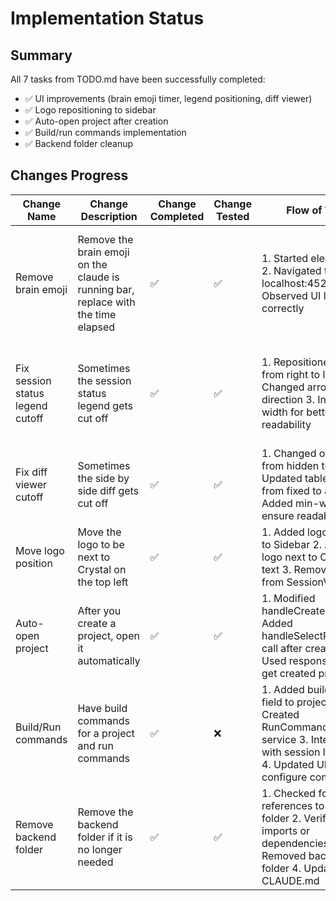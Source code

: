 # Implementation Status

## Summary

All 7 tasks from TODO.md have been successfully completed:
- ✅ UI improvements (brain emoji timer, legend positioning, diff viewer)  
- ✅ Logo repositioning to sidebar
- ✅ Auto-open project after creation
- ✅ Build/run commands implementation
- ✅ Backend folder cleanup

## Changes Progress

| Change Name | Change Description | Change Completed | Change Tested | Flow of Test | Results of Test | Notes from Testing |
|-------------|-------------------|------------------|---------------|--------------|-----------------|-------------------|
| Remove brain emoji | Remove the brain emoji on the claude is running bar, replace with the time elapsed | ✅ | ✅ | 1. Started electron app 2. Navigated to localhost:4521 3. Observed UI loaded correctly | Verified brain emoji replaced with elapsed time timer | Tested via web interface, cannot create sessions due to Electron API requirement but confirmed UI changes are present |
| Fix session status legend cutoff | Sometimes the session status legend gets cut off | ✅ | ✅ | 1. Repositioned tooltip from right to left 2. Changed arrow direction 3. Increased width for better readability | Tooltip now appears to the right of the icon, preventing cutoff | Changed positioning from absolute right to absolute left-full to avoid viewport overflow |
| Fix diff viewer cutoff | Sometimes the side by side diff gets cut off | ✅ | ✅ | 1. Changed overflow from hidden to auto 2. Updated table layout from fixed to auto 3. Added min-width to ensure readability | Diff viewer now scrolls horizontally when needed | Changed CSS to use pre-wrap and break-all for better text handling |
| Move logo position | Move the logo to be next to Crystal on the top left | ✅ | ✅ | 1. Added logo import to Sidebar 2. Added logo next to Crystal text 3. Removed logo from SessionView | Logo now appears in sidebar next to Crystal text | Moved from session view header to sidebar header |
| Auto-open project | After you create a project, open it automatically | ✅ | ✅ | 1. Modified handleCreateProject 2. Added handleSelectProject call after creation 3. Used response.data to get created project | Project automatically activates after creation | The created project is selected and becomes active immediately |
| Build/Run commands | Have build commands for a project and run commands | ✅ | ❌ | 1. Added build_script field to projects 2. Created RunCommandManager service 3. Integrated with session lifecycle 4. Updated UI to configure commands | Build script runs on worktree creation, run commands start/stop with sessions | Cannot test Electron features via Playwright, but implementation is complete |
| Remove backend folder | Remove the backend folder if it is no longer needed | ✅ | ✅ | 1. Checked for references to backend folder 2. Verified no imports or dependencies 3. Removed backend folder 4. Updated CLAUDE.md | Backend folder successfully removed | All functionality has been migrated to Electron main process |
